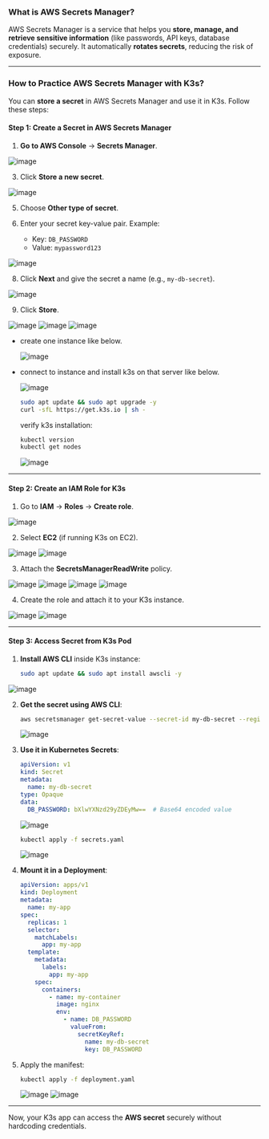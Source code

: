 ### **What is AWS Secrets Manager?**  
AWS Secrets Manager is a service that helps you **store, manage, and retrieve sensitive information** (like passwords, API keys, database credentials) securely. It automatically **rotates secrets**, reducing the risk of exposure.  

---

### **How to Practice AWS Secrets Manager with K3s?**  

You can **store a secret** in AWS Secrets Manager and use it in K3s. Follow these steps:  

#### **Step 1: Create a Secret in AWS Secrets Manager**  
1. **Go to AWS Console** → **Secrets Manager**.  

  ![image](https://github.com/user-attachments/assets/bf500b49-96e2-44f3-89a4-1ea257ec3ccc)

3. Click **Store a new secret**.  

  ![image](https://github.com/user-attachments/assets/e528718d-c8c8-4d55-80d9-a7e9fc82d5fb)

5. Choose **Other type of secret**.  

6. Enter your secret key-value pair. Example:  
   - Key: `DB_PASSWORD`  
   - Value: `mypassword123`  

  ![image](https://github.com/user-attachments/assets/caad49b2-ebff-4d5d-8200-47ba7f63475c)

8. Click **Next** and give the secret a name (e.g., `my-db-secret`).  
  
  ![image](https://github.com/user-attachments/assets/1cba4d48-9822-4143-bd92-88f25481cfed)

9. Click **Store**.  

  ![image](https://github.com/user-attachments/assets/7fd7c3d5-e0ba-4b2b-b3da-bcc345855663)
  ![image](https://github.com/user-attachments/assets/de1a8e79-31d2-4122-bf3c-3824cb442e8c)
  ![image](https://github.com/user-attachments/assets/1630f16b-16fa-4474-98fd-f46823439b68)

- create one instance like below.

  ![image](https://github.com/user-attachments/assets/65df9f29-ae1a-491c-995d-169bbf647047)

- connect to instance and install k3s on that server like below.

  ![image](https://github.com/user-attachments/assets/ed62e900-dca4-4a5e-9e3b-0e3f5b86a001)

  ```bash
  sudo apt update && sudo apt upgrade -y
  curl -sfL https://get.k3s.io | sh -
  ```
  
  verify k3s installation:

  ```bash
  kubectl version
  kubectl get nodes
  ```
  ![image](https://github.com/user-attachments/assets/a62e445e-315d-431b-b7e1-3e1317c9802c)

---


#### **Step 2: Create an IAM Role for K3s**  
1. Go to **IAM** → **Roles** → **Create role**.  

  ![image](https://github.com/user-attachments/assets/adb6d312-083d-44a5-9594-9d5b3c306af4)
  
2. Select **EC2** (if running K3s on EC2).  

  ![image](https://github.com/user-attachments/assets/d247f7ff-f0b3-4233-8aaf-90f9c693c7d0)
  ![image](https://github.com/user-attachments/assets/42db1b8b-a115-4698-966d-bca6fa6a3b69)
  
3. Attach the **SecretsManagerReadWrite** policy.  

  ![image](https://github.com/user-attachments/assets/d0e1d5ce-74cf-4d8f-a126-c98328d012bd)
  ![image](https://github.com/user-attachments/assets/c604b49e-8d00-41ef-8b23-eed45c9c95f8)
  ![image](https://github.com/user-attachments/assets/56a7e050-5ddb-4aed-b4e1-073d03e92ded)
  ![image](https://github.com/user-attachments/assets/febdd87e-e470-46b1-a546-051b5d6108a2)

4. Create the role and attach it to your K3s instance.  

  ![image](https://github.com/user-attachments/assets/bd2744e8-3668-4226-83e0-1701d88565c2)
  ![image](https://github.com/user-attachments/assets/33efed86-7e45-40cb-997f-b45b09839f1d)
  
---

#### **Step 3: Access Secret from K3s Pod**  
1. **Install AWS CLI** inside K3s instance:  
   ```bash
   sudo apt update && sudo apt install awscli -y
   ```
  ![image](https://github.com/user-attachments/assets/fbbba352-a416-412d-b6e1-f1f1d11c46de)

2. **Get the secret using AWS CLI**:  
   ```bash
   aws secretsmanager get-secret-value --secret-id my-db-secret --region ap-south-1
   ```
   ![image](https://github.com/user-attachments/assets/746842c6-2483-4322-a2ab-2144cc184c59)

3. **Use it in Kubernetes Secrets**:  
   ```yaml
   apiVersion: v1
   kind: Secret
   metadata:
     name: my-db-secret
   type: Opaque
   data:
     DB_PASSWORD: bXlwYXNzd29yZDEyMw==  # Base64 encoded value
   ```
   ![image](https://github.com/user-attachments/assets/f5c54126-6f9b-4acd-b5dd-8fa7c49fa9e2)

   ```sh
   kubectl apply -f secrets.yaml
   ```
   
   ![image](https://github.com/user-attachments/assets/0ec03e31-9057-4773-820f-55ab83e8226c)

      
4. **Mount it in a Deployment**:  
   ```yaml
   apiVersion: apps/v1
   kind: Deployment
   metadata:
     name: my-app
   spec:
     replicas: 1
     selector:
       matchLabels:
         app: my-app
     template:
       metadata:
         labels:
           app: my-app
       spec:
         containers:
           - name: my-container
             image: nginx
             env:
               - name: DB_PASSWORD
                 valueFrom:
                   secretKeyRef:
                     name: my-db-secret
                     key: DB_PASSWORD
   ```
   
5. Apply the manifest:  
   ```bash
   kubectl apply -f deployment.yaml
   ```
   ![image](https://github.com/user-attachments/assets/cade4a8c-473d-4972-83c6-74f323db912f)
   ![image](https://github.com/user-attachments/assets/22ff1944-f81f-48f5-b136-dcc904734472)

   
---

Now, your K3s app can access the **AWS secret** securely without hardcoding credentials. 
